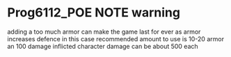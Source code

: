 # Prog6112_POE NOTE warning
adding a too much armor can make the game last 
for ever as armor increases defence in this case recommended amount to use is 10-20 armor an 100 damage inflicted 
character damage can be about 500 each 
